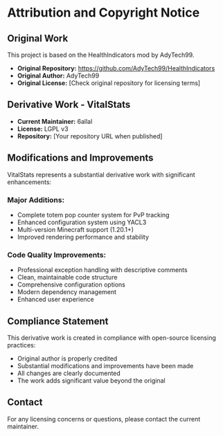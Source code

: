 # Attribution and Copyright Notice

## Original Work
This project is based on the HealthIndicators mod by AdyTech99.
- **Original Repository:** https://github.com/AdyTech99/HealthIndicators
- **Original Author:** AdyTech99
- **Original License:** [Check original repository for licensing terms]

## Derivative Work - VitalStats
- **Current Maintainer:** 6allal
- **License:** LGPL v3
- **Repository:** [Your repository URL when published]

## Modifications and Improvements
VitalStats represents a substantial derivative work with significant enhancements:

### Major Additions:
- Complete totem pop counter system for PvP tracking
- Enhanced configuration system using YACL3
- Multi-version Minecraft support (1.20.1+)
- Improved rendering performance and stability

### Code Quality Improvements:
- Professional exception handling with descriptive comments
- Clean, maintainable code structure
- Comprehensive configuration options
- Modern dependency management
- Enhanced user experience

## Compliance Statement
This derivative work is created in compliance with open-source licensing practices:
- Original author is properly credited
- Substantial modifications and improvements have been made
- All changes are clearly documented
- The work adds significant value beyond the original

## Contact
For any licensing concerns or questions, please contact the current maintainer.
